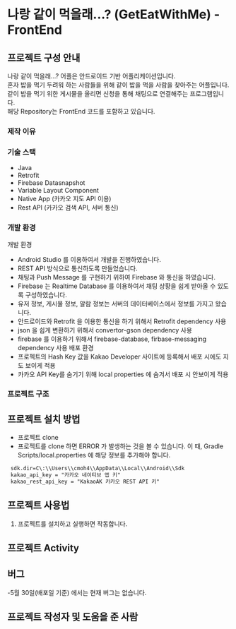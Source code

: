 # 나랑 같이 먹을래...? (GetEatWithMe) -FrontEnd

## 프로젝트 구성 안내 
나랑 같이 먹을래...? 어플은 안드로이드 기반 어플리케이션입니다.<br>
혼자 밥을 먹기 두려워 하는 사람들을 위해 같이 밥을 먹을 사람을 찾아주는 어플입니다.<br>
같이 밥을 먹기 위한 게시물을 올리면 신청을 통해 채팅으로 연결해주는 프로그램입니다.<br>
해당 Repository는 FrontEnd 코드를 포함하고 있습니다. <br>

### 제작 이유


### 기술 스택
- Java
- Retrofit
- Firebase Datasnapshot
- Variable Layout Component
- Native App (카카오 지도 API 이용)
- Rest API (카카오 검색 API, 서버 통신)

### 개발 환경
개발 환경
   - Android Studio 를 이용하여서 개발을 진행하였습니다.
   - REST API 방식으로 통신하도록 만들었습니다.
   - 채팅과 Push Message 를 구현하기 위하여 Firebase 와 통신을 하였습니다.
   - Firebase 는 Realtime Database 를 이용하여서 채팅 상황을 쉽게 받아올 수 있도록 구성하였습니다.
   - 유저 정보, 게시물 정보, 알람 정보는 서버의 데이터베이스에서 정보를 가지고 왔습니다.
   - 안드로이드와 Retrofit 을 이용한 통신을 하기 위해서 Retrofit dependency 사용
   - json 을 쉽게 변환하기 위해서 convertor-gson dependency 사용
   - firebase 를 이용하기 위해서 firebase-database, firbase-messaging dependency 사용
배포 환경
   - 프로젝트의 Hash Key 값을 Kakao Developer 사이트에 등록해서 배포 시에도 지도 보이게 적용
   - 카카오 API Key를 숨기기 위해 local properties 에 숨겨서 배포 시 안보이게 적용

### 프로젝트 구조

## 프로젝트 설치 방법
   - 프로젝트 clone
   - 프로젝트를 clone 하면 ERROR 가 발생하는 것을 볼 수 있습니다. 이 때, Gradle Scripts/local.properties 에 해당 정보를 추가해야 합니다.
   ```xml
    sdk.dir=C\:\\Users\\cmoh4\\AppData\\Local\\Android\\Sdk
    kakao_api_key = "카카오 네이티브 앱 키"
    kakao_rest_api_key = "KakaoAK 카카오 REST API 키"
   ```
## 프로젝트 사용법
   1. 프로젝트를 설치하고 실행하면 작동합니다.
## 프로젝트 Activity

## 버그
  -5월 30일(배포일 기준) 에서는 현재 버그는 없습니다.

## 프로젝트 작성자 및 도움을 준 사람
